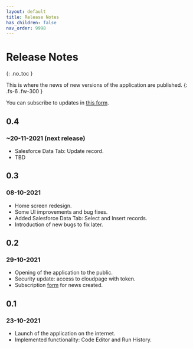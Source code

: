```yaml
---
layout: default
title: Release Notes
has_children: false
nav_order: 9998
---
```


# Release Notes
{: .no_toc }

This is where the news of new versions of the application are published.
{: .fs-6 .fw-300 }

You can subscribe to updates in [this form](https://forms.gle/U2yqb6ZbuTN52GCs9).

## 0.4
### ~20-11-2021 (next release)
- Salesforce Data Tab: Update record.
- TBD

## 0.3
### 08-10-2021
- Home screen redesign.
- Some UI improvements and bug fixes.
- Added Salesforce Data Tab: Select and Insert records.
- Introduction of new bugs to fix later.

## 0.2
### 29-10-2021
- Opening of the application to the public.
- Security update: access to cloudpage with token.
- Subscription [form](https://forms.gle/U2yqb6ZbuTN52GCs9) for news created.

## 0.1
### 23-10-2021
- Launch of the application on the internet.
- Implemented functionality: Code Editor and Run History.